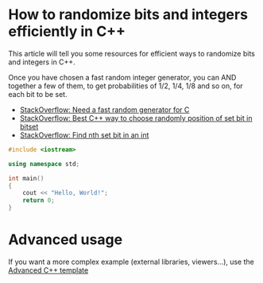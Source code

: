 # How to randomize bits and integers efficiently in C++

This article will tell you some resources for efficient ways to randomize bits and integers in C++.

Once you have chosen a fast random integer generator, you can AND together a few of them, to get probabilities of 1/2, 1/4, 1/8 and so on, for each bit to be set.

 - [StackOverflow: Need a fast random generator for C](https://stackoverflow.com/questions/1640258/need-a-fast-random-generator-for-c)
 - [StackOverflow: Best C++ way to choose randomly position of set bit in bitset](https://stackoverflow.com/questions/37460396/best-c-way-to-choose-randomly-position-of-set-bit-in-bitset)
 - [StackOverflow: Find nth set bit in an int](https://stackoverflow.com/questions/7669057/find-nth-set-bit-in-an-int)


```C++ runnable
#include <iostream>

using namespace std;

int main() 
{
    cout << "Hello, World!";
    return 0;
}
```

# Advanced usage

If you want a more complex example (external libraries, viewers...), use the [Advanced C++ template](https://tech.io/select-repo/598)
